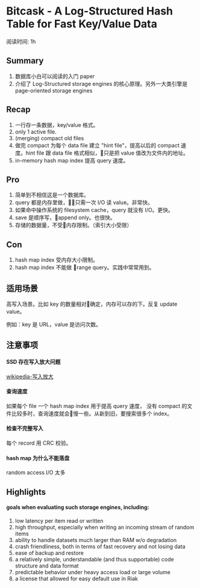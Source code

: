 # Bitcask - A Log-Structured Hash Table for Fast Key/Value Data

阅读时间: 1h

## Summary

1. 数据库小白可以阅读的入门 paper
2. 介绍了 Log-Structured storage engines 的核心原理。另外一大类引擎是 page-oriented storage engines


## Recap

1. 一行存一条数据，key/value 格式。
2. only 1 active file.
3. (merging) compact old files
4. 做完 compact 为每个 data file 建立 "hint file"，提高以后的 compact 速度。hint file 跟 data file 格式相似，只是把 value 值改为文件内的地址。
5. in-memory hash map index 提高 query 速度。

## Pro

1. 简单到不相信这是一个数据库。
2. query 都是内存里做，只需一次 I/O 读 value。非常快。
3. 如果命中操作系统的 filesystem cache，query 就没有 I/O。更快。
3. save 是顺序写，append only。也很快。
4. 存储的数据量，不受内存限制。（索引大小受限）

## Con

1. hash map index 受内存大小限制。
2. hash map index 不能做 range query。实践中常常用到。

## 适用场景

高写入场景。比如 key 的数量相对确定，内存可以存的下。反复 update value。

例如：key 是 URL，value 是访问次数。

## 注意事项

#### SSD 存在写入放大问题

[wikipedia-写入放大](https://zh.wikipedia.org/wiki/%E5%86%99%E5%85%A5%E6%94%BE%E5%A4%A7)

#### 查询速度

如果每个 file 一个 hash map index 用于提高 query 速度，
没有 compact 的文件比较多时，查询速度就会慢一些。从新到旧，要搜索很多个 index。

#### 检查不完整写入

每个 record 用 CRC 校验。

#### hash map 为什么不能落盘

random access I/O 太多

## Highlights

#### goals when evaluating such storage engines, including:

1. low latency per item read or written
2. high throughput, especially when writing an incoming stream of random items
3. ability to handle datasets much larger than RAM w/o degradation
4. crash friendliness, both in terms of fast recovery and not losing data
5. ease of backup and restore
6. a relatively simple, understandable (and thus supportable) code structure and data format
7. predictable behavior under heavy access load or large volume
8. a license that allowed for easy default use in Riak